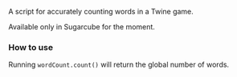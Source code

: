 A script for accurately counting words in a Twine game.

Available only in Sugarcube for the moment.

### How to use

Running `wordCount.count()` will return the global number of words.